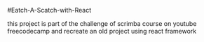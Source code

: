 #Eatch-A-Scatch-with-React

this project is part of the challenge of scrimba course on youtube freecodecamp and recreate an old project using react framework
